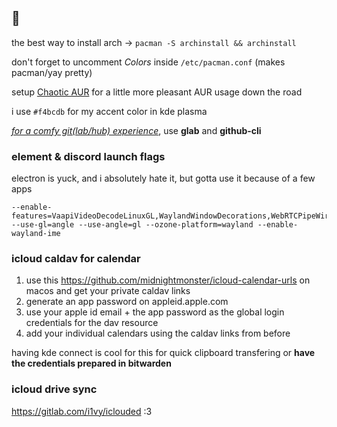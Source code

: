 ## 💮

the best way to install arch → `pacman -S archinstall && archinstall`

don't forget to uncomment *Colors* inside `/etc/pacman.conf` (makes pacman/yay pretty)

setup [Chaotic AUR](https://aur.chaotic.cx/docs) for a little more pleasant AUR usage down the road

i use `#f4bcdb` for my accent color in kde plasma

<ins>*for a comfy git(lab/hub) experience*</ins>, use **glab** and **github-cli**

### element & discord launch flags

electron is yuck, and i absolutely hate it, but gotta use it because of a few apps   

```
--enable-features=VaapiVideoDecodeLinuxGL,WaylandWindowDecorations,WebRTCPipeWireCapturer --use-gl=angle --use-angle=gl --ozone-platform=wayland --enable-wayland-ime
```

### icloud caldav for calendar

1. use this https://github.com/midnightmonster/icloud-calendar-urls on macos and get your private caldav links
2. generate an app password on appleid.apple.com
3. use your apple id email + the app password as the global login credentials for the dav resource
4. add your individual calendars using the caldav links from before

having kde connect is cool for this for quick clipboard transfering or **have the credentials prepared in bitwarden**

### icloud drive sync

https://gitlab.com/i1vy/iclouded :3